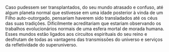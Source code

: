 ﻿Caso pudessem ser transplantados, do seu mundo atrasado e confuso, até algum planeta normal que estivesse em uma idade posterior à vinda de um Filho auto-outorgado, pensariam haverem sido transladados até os céus das suas tradições. Dificilmente acreditariam que estariam observando os trabalhos evolucionários normais de uma esfera mortal de morada humana. Esses mundos estão ligados aos circuitos espirituais do seu reino e desfrutam de todas as vantagens das transmissões do universo e serviços da refletividade do superuniverso.